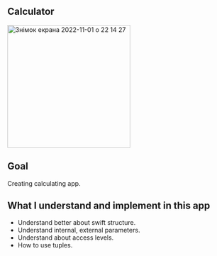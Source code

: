 ## Calculator

<img width="277" alt="Знімок екрана 2022-11-01 о 22 14 27" src="https://user-images.githubusercontent.com/109367230/199342948-ebb04ea8-bde1-4b3a-9afa-ffc9add44ce3.png">

## Goal
Creating calculating app.

## What I understand and implement in this app

* Understand better about swift structure.
* Understand internal, external parameters.
* Understand about access levels.
* How to use tuples.
